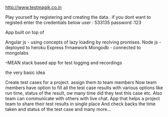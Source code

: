 http://www.testmagik.co.in

Play yourself by registering and creating the data..
if you dont want to registed enter the credentials below
user : 533135
password :123

App built on top of 

Angular js - using concepts of lazy loading by reolving promises.
Node js - deployed to heroku
Express frmaework
Mongodb - connected to mongolabs

–MEAN stack based app for test logging and recordings


the very basic idea

Create test cases for a project.
assign them to team members
Now team members have option to fill all the test case results with various options like run time, status of the result, ow many time did they test this case etc.
Also team can communicate with others with live chat.
App that helps a project team to share their test results in single place
And check backs the time taken and status of the test case and many more…




